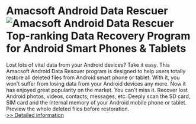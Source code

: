 # Amacsoft Android Data Rescuer<br />![Amacsoft Android Data Rescuer](https://mycommerce.akamaized.net/api/pimages/P300924633/BIG/300924633.PNG)<br />Top-ranking Data Recovery Program for Android Smart Phones & Tablets
Lost lots of vital data from your Android devices? Take it easy. This Amacsoft Android Data Rescuer program is designed to help users totally restore all deleted files from Android smart phone or tablet. With it, you won't suffer from losing data from your Android devices any more. Now it has enjoyed great popularity on the market. You can't miss it.
Recover lost Android photos, videos, contacts, messages, etc.
Deeply scan the SD card, SIM card and the internal memory of your Android mobile phone or tablet.
Preview the whole deleted files before restoration.<br />[>> Detailed information](https://secure.shareit.com/shareit/product.html?productid=300924633&affiliateid=200057808)
